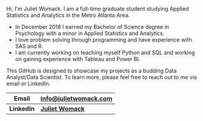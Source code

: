 Hi, I'm Juliet Womack. I am a full-time graduate student studying Applied Statistics and Analytics in the Metro Atlanta Area. 
- In December 2018 I earned my Bachelor of Science degree in Psychology with a minor in Applied Statistics and Analytics. 
- I love problem solving through programming and have experience with SAS and R. 
- I am currently working on teaching myself Python and SQL and working on gaining experience with Tableau and Power BI. 

This GitHub is designed to showcase my projects as a budding Data Analyst/Data Scientist. To learn more, please feel free to reach out to me via email or LinkedIn.

|Email|info@julietwomack.com|
|---|---|
|**LinkedIn** |**[Juliet Womack](https://www.linkedin.com/in/juliet-womack-4b7089166/)**   |

